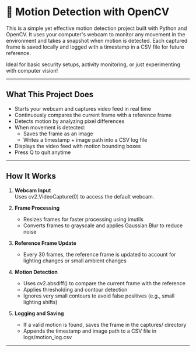# 🎥 Motion Detection with OpenCV

This is a simple yet effective motion detection project built with Python and OpenCV. It uses your computer's webcam to monitor any movement in the environment and takes a snapshot when motion is detected. Each captured frame is saved locally and logged with a timestamp in a CSV file for future reference.

Ideal for basic security setups, activity monitoring, or just experimenting with computer vision!

---

## What This Project Does

- Starts your webcam and captures video feed in real time
- Continuously compares the current frame with a reference frame
- Detects motion by analyzing pixel differences
- When movement is detected:
  - Saves the frame as an image
  - Writes a timestamp + image path into a CSV log file
- Displays the video feed with motion bounding boxes
- Press Q to quit anytime

---

## How It Works 

1. **Webcam Input**  
   Uses cv2.VideoCapture(0) to access the default webcam.

2. **Frame Processing**  
   - Resizes frames for faster processing using imutils
   - Converts frames to grayscale and applies Gaussian Blur to reduce noise

3. **Reference Frame Update**  
   - Every 30 frames, the reference frame is updated to account for lighting changes or small ambient changes

4. **Motion Detection**  
   - Uses cv2.absdiff() to compare the current frame with the reference
   - Applies thresholding and contour detection
   - Ignores very small contours to avoid false positives (e.g., small lighting shifts)

5. **Logging and Saving**  
   - If a valid motion is found, saves the frame in the captures/ directory
   - Appends the timestamp and image path to a CSV file in logs/motion_log.csv

---
